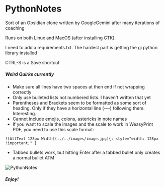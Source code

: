 # PythonNotes

Sort of an Obsidian clone written by GoogleGemini after many iterations of coaching

Runs on both Linux and MacOS (after installing GTK). 

I need to add a requirements.txt. The hardest part is getting the gi python library installed

CTRL-S is a Save shortcut 

##### Weird Quirks currently

- Make sure all lines have two spaces at then end if not wrapping correctly
- Only use bulleted lists not numbered lists. I haven't written that yet
- Parentheses and Brackets seem to be formatted as some sort of heading. Only if they have a horizontal line (---) following them. Interesting.
- Cannot include emojis, colons, astericks in note names
- If you want to scale the images and the scale to work in WeasyPrint PDF, you need to use this scale format:
```
![AltText 128px Width](../../images/image.jpg){: style="width: 128px !important;" }
```
- Tabbed bullets work, but hitting Enter after a tabbed bullet only creates a normal bullet ATM

![PythonNotes](https://github.com/user-attachments/assets/eab29d90-94d7-43bb-9bd4-befba16b2793)

##### Enjoy!

